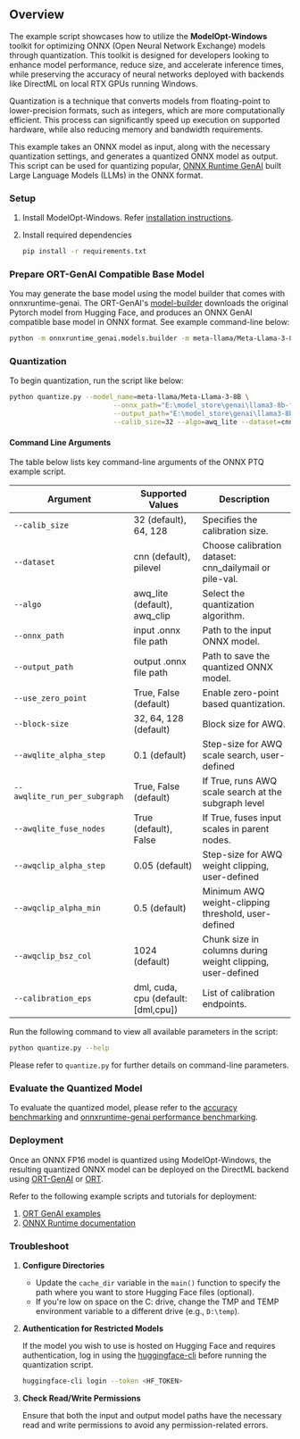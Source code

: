 ## Overview

The example script showcases how to utilize the **ModelOpt-Windows** toolkit for optimizing ONNX (Open Neural Network Exchange) models through quantization. This toolkit is designed for developers looking to enhance model performance, reduce size, and accelerate inference times, while preserving the accuracy of neural networks deployed with backends like DirectML on local RTX GPUs running Windows.

Quantization is a technique that converts models from floating-point to lower-precision formats, such as integers, which are more computationally efficient. This process can significantly speed up execution on supported hardware, while also reducing memory and bandwidth requirements.

This example takes an ONNX model as input, along with the necessary quantization settings, and generates a quantized ONNX model as output. This script can be used for quantizing popular, [ONNX Runtime GenAI](https://onnxruntime.ai/docs/genai) built Large Language Models (LLMs) in the ONNX format.

### Setup

1. Install ModelOpt-Windows. Refer [installation instructions](../README.md).

1. Install required dependencies

   ```bash
   pip install -r requirements.txt
   ```

### Prepare ORT-GenAI Compatible Base Model

You may generate the base model using the model builder that comes with onnxruntime-genai. The ORT-GenAI's [model-builder](https://github.com/microsoft/onnxruntime-genai/tree/main/src/python/py/models) downloads the original Pytorch model from Hugging Face, and produces an ONNX GenAI compatible base model in ONNX format. See example command-line below:

```bash
python -m onnxruntime_genai.models.builder -m meta-llama/Meta-Llama-3-8B -p fp16 -e dml -o E:\llama3-8b-fp16-dml-genai
```

### Quantization

To begin quantization, run the script like below:

```bash
python quantize.py --model_name=meta-llama/Meta-Llama-3-8B \
                          --onnx_path="E:\model_store\genai\llama3-8b-fp16-dml-genai\opset_21\model.onnx" \
                          --output_path="E:\model_store\genai\llama3-8b-fp16-dml-genai\opset_21\cnn_32_lite_0.1_16\model.onnx" \
                          --calib_size=32 --algo=awq_lite --dataset=cnn
```

#### Command Line Arguments

The table below lists key command-line arguments of the ONNX PTQ example script.

| **Argument**              | **Supported Values**                                 | **Description**                                             |
|---------------------------|------------------------------------------------------|-------------------------------------------------------------|
| `--calib_size`            | 32 (default), 64, 128                                | Specifies the calibration size.                             |
| `--dataset`               | cnn (default), pilevel                               | Choose calibration dataset: cnn_dailymail or pile-val.                         |
| `--algo`                  | awq_lite (default), awq_clip                         | Select the quantization algorithm.                          |
| `--onnx_path`             | input .onnx file path                                | Path to the input ONNX model.                               |
| `--output_path`           | output .onnx file path                               | Path to save the quantized ONNX model.                      |
| `--use_zero_point`        | True, False (default)                                | Enable zero-point based quantization.                       |
| `--block-size`            | 32, 64, 128 (default)                                | Block size for AWQ.                                         |
| `--awqlite_alpha_step`    | 0.1 (default)                                        | Step-size for AWQ scale search, user-defined                |
| `--awqlite_run_per_subgraph` | True, False (default)                             | If True, runs AWQ scale search at the subgraph level        |
| `--awqlite_fuse_nodes`    | True (default), False                                | If True, fuses input scales in parent nodes.                |
| `--awqclip_alpha_step`    | 0.05 (default)                                       | Step-size for AWQ weight clipping, user-defined             |
| `--awqclip_alpha_min`     | 0.5 (default)                                        | Minimum AWQ weight-clipping threshold, user-defined         |
| `--awqclip_bsz_col`       | 1024 (default)                                       | Chunk size in columns during weight clipping, user-defined  |
| `--calibration_eps`       | dml, cuda, cpu (default: \[dml,cpu\])                  | List of calibration endpoints.                              |

Run the following command to view all available parameters in the script:

```bash
python quantize.py --help
```

Please refer to `quantize.py` for further details on command-line parameters.

### Evaluate the Quantized Model

To evaluate the quantized model, please refer to the [accuracy benchmarking](../accuracy_benchmark/README.md) and [onnxruntime-genai performance benchmarking](https://github.com/microsoft/onnxruntime-genai/tree/main/benchmark/python).

### Deployment

Once an ONNX FP16 model is quantized using ModelOpt-Windows, the resulting quantized ONNX model can be deployed on the DirectML backend using [ORT-GenAI](https://onnxruntime.ai/) or [ORT](https://onnxruntime.ai/).

Refer to the following example scripts and tutorials for deployment:

1. [ORT GenAI examples](https://github.com/microsoft/onnxruntime-genai/tree/main/examples/python)
1. [ONNX Runtime documentation](https://onnxruntime.ai/docs/api/python/)

### Troubleshoot

1. **Configure Directories**

   - Update the `cache_dir` variable in the `main()` function to specify the path where you want to store Hugging Face files (optional).
   - If you're low on space on the C: drive, change the TMP and TEMP environment variable to a different drive (e.g., `D:\temp`).

1. **Authentication for Restricted Models**

   If the model you wish to use is hosted on Hugging Face and requires authentication, log in using the [huggingface-cli](https://huggingface.co/docs/huggingface_hub/main/en/guides/cli#huggingface-cli-login) before running the quantization script.

   ```bash
   huggingface-cli login --token <HF_TOKEN>
   ```

1. **Check Read/Write Permissions**

   Ensure that both the input and output model paths have the necessary read and write permissions to avoid any permission-related errors.
